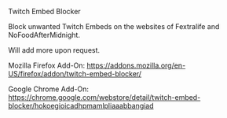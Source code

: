 Twitch Embed Blocker 

Block unwanted Twitch Embeds on the websites of Fextralife and NoFoodAfterMidnight.

Will add more upon request.

Mozilla Firefox Add-On: https://addons.mozilla.org/en-US/firefox/addon/twitch-embed-blocker/

Google Chrome Add-On: https://chrome.google.com/webstore/detail/twitch-embed-blocker/hokoegioicadhpmamlpliaaabbangiad
